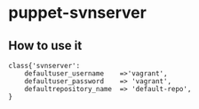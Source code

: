 # puppet-svnserver

## How to use it

```
class{'svnserver':
	defaultuser_username 	=>'vagrant',
	defaultuser_password 	=> 'vagrant',
	defaultrepository_name 	=> 'default-repo',
}
```